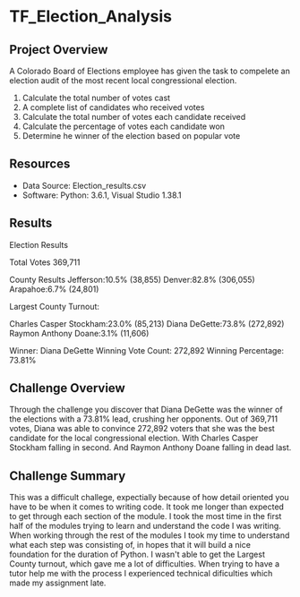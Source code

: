 # TF_Election_Analysis

## Project Overview
A Colorado Board of Elections employee has given the task to compelete an election audit of the most recent local congressional election. 

1. Calculate the total number of votes cast
2. A complete list of candidates who received votes
3. Calculate the total number of votes each candidate received
4. Calculate the percentage of votes each candidate won
5. Determine he winner of the election based on popular vote

## Resources
- Data Source: Election_results.csv
- Software: Python: 3.6.1, Visual Studio 1.38.1

## Results

Election Results

Total Votes 369,711

County Results
Jefferson:10.5% (38,855)
Denver:82.8% (306,055)
Arapahoe:6.7% (24,801)

Largest County Turnout: 

Charles Casper Stockham:23.0% (85,213)
Diana DeGette:73.8% (272,892)
Raymon Anthony Doane:3.1% (11,606)

Winner: Diana DeGette
Winning Vote Count: 272,892
Winning Percentage: 73.81%



## Challenge Overview
  Through the challenge you discover that Diana DeGette was the winner of the elections with a 73.81% lead, crushing her opponents. Out of 369,711 votes, Diana was able to convince 272,892 voters that she was the best candidate for the local congressional election. With Charles Casper Stockham falling in second. And Raymon Anthony Doane falling in dead last. 
  
## Challenge Summary
  This was a difficult challege, expectially because of how detail oriented you have to be when it comes to writing code. It took me longer than expected to get through each section of the module. I took the most time in the first half of the modules trying to learn and understand the code I was writing. When working through the rest of the modules I took my time to understand what each step was consisting of, in hopes that it will build a nice foundation for the duration of Python. I wasn't able to get the Largest County turnout, which gave me a lot of difficulties. When trying to have a tutor help me with the process I experienced technical dificulties which made my assignment late. 
